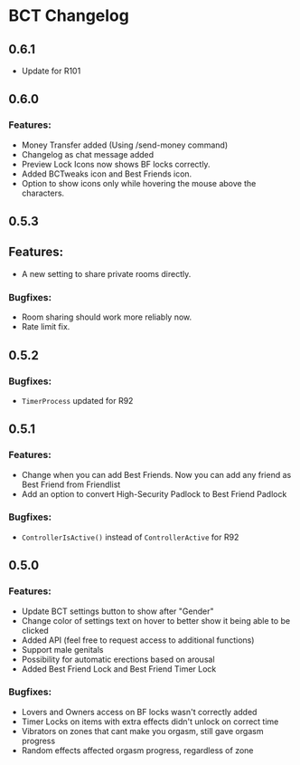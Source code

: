 # BCT Changelog

## 0.6.1
- Update for R101

## 0.6.0
### Features:
- Money Transfer added (Using /send-money command)
- Changelog as chat message added
- Preview Lock Icons now shows BF locks correctly.
- Added BCTweaks icon and Best Friends icon.
- Option to show icons only while hovering the mouse above the characters.

## 0.5.3
## Features:
- A new setting to share private rooms directly.

### Bugfixes:
- Room sharing should work more reliably now.
- Rate limit fix.

## 0.5.2
### Bugfixes:
- `TimerProcess` updated for R92

## 0.5.1
### Features:
- Change when you can add Best Friends. Now you can add any friend as Best Friend from Friendlist
- Add an option to convert High-Security Padlock to Best Friend Padlock

### Bugfixes:
- `ControllerIsActive()` instead of `ControllerActive` for R92

## 0.5.0
### Features:
- Update BCT settings button to show after "Gender"
- Change color of settings text on hover to better show it being able to be clicked
- Added API (feel free to request access to additional functions)
- Support male genitals
- Possibility for automatic erections based on arousal
- Added Best Friend Lock and Best Friend Timer Lock

### Bugfixes:
- Lovers and Owners access on BF locks wasn't correctly added 
- Timer Locks on items with extra effects didn't unlock on correct time
- Vibrators on zones that cant make you orgasm, still gave orgasm progress
- Random effects affected orgasm progress, regardless of zone